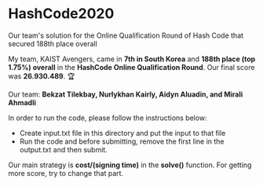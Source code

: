 # HashCode2020
Our team's solution for the Online Qualification Round of Hash Code that secured 188th place overall 

My team, KAIST Avengers, came in __7th in South Korea__ and __188th place (top 1.75%) overall__ in the __HashCode Online Qualification Round__. Our final score was __26.930.489__. 🏆  

Our team: __Bekzat Tilekbay, Nurlykhan Kairly, Aidyn Aluadin, and Mirali Ahmadli__  

In order to run the code, please follow the instructions below:  

* Create input.txt file in this directory and put the input to that file  
* Run the code and before submitting, remove the first line in the output.txt and then submit.  

Our main strategy is __cost/(signing time)__ in the __solve()__ function. For getting more score, try to change that part.  

